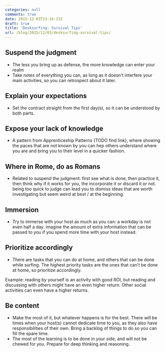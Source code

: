 ```yaml
---
categories: null
comments: true
date: 2015-12-03T23:16:13Z
draft: true
title: 'Desksurfing: Survival Tips'
url: /blog/2015/12/03/desksurfing-survival-tips/
---
```


## Suspend the judgment

  * The less you bring up as defense, the more knowledge can enter your realm
  * Take notes of everything you can, as long as it doesn't interfere your main activities, so you can retrospect about it later.

## Explain your expectations

  * Set the contract straight from the first day(s), so it can be understood by both parts. 

## Expose your lack of knowledge

  * A pattern from Apprenticeship Patterns {TODO find link}, where showing the paces that are not known by you can hep others understand where you are and bring you to their level in a quicker fashion.

## Where in Rome, do as Romans 

  * Related to suspend the judgment:  first see what is done, then practice it, then think why if it works for you, the incorporate it or discard it or not. being too quick to judge can lead you to dismiss ideas that are worth investigating but seem weird at best / at the beginning. 

## Immersion

  * Try to immerse with your host as much as you can: a workday is not even half a day. imagine the amount of extra information that can be passed to you if you spend more time with your host instead.

## Prioritize accordingly

  * There are tasks that you can do at home, and others that can be done while surfing. The highest priority tasks are the ones that can't be done at home, so prioritize accordingly. 

  Example: reading by yourself is an activity with good ROI, but reading and discussing with others might have an even higher return. Other social activities can even have a higher returns.

## Be content

  * Make the most of it, but whatever happens is for the best. There will be times when your host(s) cannot dedicate time to you, as they also have responsibilities of their own. Bring a backlog of things to do so you can fill the spare time. 
  * The most of the learning is to be done in your side, and will not be chewed for you. Prepare for deep thinking and reasoning.
